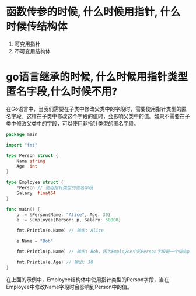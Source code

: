 # 函数传参的时候, 什么时候用指针, 什么时候传结构体
1. 可变用指针
2. 不可变用结构体


# go语言继承的时候, 什么时候用指针类型匿名字段,什么时候不用?

在Go语言中，当我们需要在子类中修改父类中的字段时，需要使用指针类型的匿名字段。这样在子类中修改这个字段的值时，会影响父类中的值。如果不需要在子类中修改父类中的字段，可以使用非指针类型的匿名字段。

```go
package main

import "fmt"

type Person struct {
    Name string
    Age  int
}

type Employee struct {
    *Person // 使用指针类型的匿名字段
    Salary  float64
}

func main() {
    p := &Person{Name: "Alice", Age: 30}
    e := &Employee{Person: p, Salary: 50000}

    fmt.Println(e.Name) // 输出: Alice

    e.Name = "Bob"

    fmt.Println(p.Name) // 输出: Bob，因为Employee中的Person字段是一个指向p的指钋

    fmt.Println(e.Age) // 输出: 30
}
```

在上面的示例中，Employee结构体中使用指针类型的Person字段，当在Employee中修改Name字段时会影响到Person中的值。

